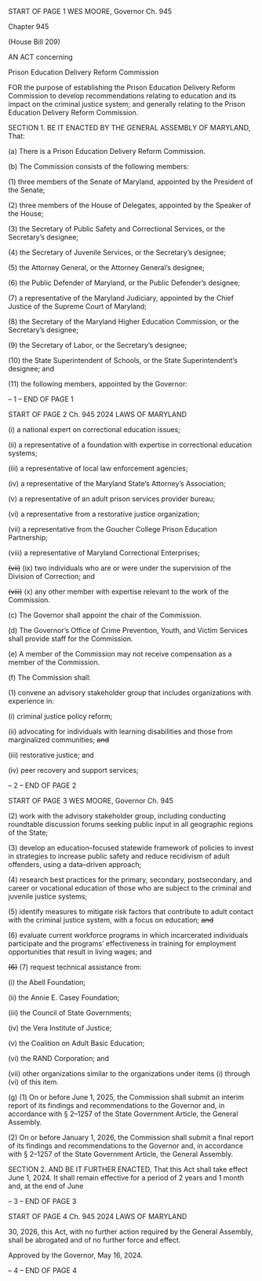 START OF PAGE 1
WES MOORE, Governor Ch. 945

Chapter 945

(House Bill 209)

AN ACT concerning

Prison Education Delivery Reform Commission

FOR the purpose of establishing the Prison Education Delivery Reform Commission to
develop recommendations relating to education and its impact on the criminal justice
system; and generally relating to the Prison Education Delivery Reform Commission.

SECTION 1. BE IT ENACTED BY THE GENERAL ASSEMBLY OF MARYLAND,
That:

(a) There is a Prison Education Delivery Reform Commission.

(b) The Commission consists of the following members:

(1) three members of the Senate of Maryland, appointed by the President
of the Senate;

(2) three members of the House of Delegates, appointed by the Speaker of
the House;

(3) the Secretary of Public Safety and Correctional Services, or the
Secretary’s designee;

(4) the Secretary of Juvenile Services, or the Secretary’s designee;

(5) the Attorney General, or the Attorney General’s designee;

(6) the Public Defender of Maryland, or the Public Defender’s designee;

(7) a representative of the Maryland Judiciary, appointed by the Chief
Justice of the Supreme Court of Maryland;

(8) the Secretary of the Maryland Higher Education Commission, or the
Secretary’s designee;

(9) the Secretary of Labor, or the Secretary’s designee;

(10) the State Superintendent of Schools, or the State Superintendent’s
designee; and

(11) the following members, appointed by the Governor:

– 1 –
END OF PAGE 1

START OF PAGE 2
Ch. 945 2024 LAWS OF MARYLAND

(i) a national expert on correctional education issues;

(ii) a representative of a foundation with expertise in correctional
education systems;

(iii) a representative of local law enforcement agencies;

(iv) a representative of the Maryland State’s Attorney’s Association;

(v) a representative of an adult prison services provider bureau;

(vi) a representative from a restorative justice organization;

(vii) a representative from the Goucher College Prison Education
Partnership;

(viii) a representative of Maryland Correctional Enterprises;

~~(vii)~~ (ix) two individuals who are or were under the supervision of
the Division of Correction; and

~~(viii)~~ (x) any other member with expertise relevant to the work of
the Commission.

(c) The Governor shall appoint the chair of the Commission.

(d) The Governor’s Office of Crime Prevention, Youth, and Victim Services shall
provide staff for the Commission.

(e) A member of the Commission may not receive compensation as a member of
the Commission.

(f) The Commission shall:

(1) convene an advisory stakeholder group that includes organizations
with experience in:

(i) criminal justice policy reform;

(ii) advocating for individuals with learning disabilities and those
from marginalized communities; ~~and~~

(iii) restorative justice; and

(iv) peer recovery and support services;

– 2 –
END OF PAGE 2

START OF PAGE 3
WES MOORE, Governor Ch. 945

(2) work with the advisory stakeholder group, including conducting
roundtable discussion forums seeking public input in all geographic regions of the State;

(3) develop an education–focused statewide framework of policies to invest
in strategies to increase public safety and reduce recidivism of adult offenders, using a
data–driven approach;

(4) research best practices for the primary, secondary, postsecondary, and
career or vocational education of those who are subject to the criminal and juvenile justice
systems;

(5) identify measures to mitigate risk factors that contribute to adult
contact with the criminal justice system, with a focus on education; ~~and~~

(6) evaluate current workforce programs in which incarcerated individuals
participate and the programs’ effectiveness in training for employment opportunities that
result in living wages; and

~~(6)~~ (7) request technical assistance from:

(i) the Abell Foundation;

(ii) the Annie E. Casey Foundation;

(iii) the Council of State Governments;

(iv) the Vera Institute of Justice;

(v) the Coalition on Adult Basic Education;

(vi) the RAND Corporation; and

(vii) other organizations similar to the organizations under items (i)
through (vi) of this item.

(g) (1) On or before June 1, 2025, the Commission shall submit an interim
report of its findings and recommendations to the Governor and, in accordance with §
2–1257 of the State Government Article, the General Assembly.

(2) On or before January 1, 2026, the Commission shall submit a final
report of its findings and recommendations to the Governor and, in accordance with §
2–1257 of the State Government Article, the General Assembly.

SECTION 2. AND BE IT FURTHER ENACTED, That this Act shall take effect June
1, 2024. It shall remain effective for a period of 2 years and 1 month and, at the end of June

– 3 –
END OF PAGE 3

START OF PAGE 4
Ch. 945 2024 LAWS OF MARYLAND

30, 2026, this Act, with no further action required by the General Assembly, shall be
abrogated and of no further force and effect.

Approved by the Governor, May 16, 2024.

– 4 –
END OF PAGE 4